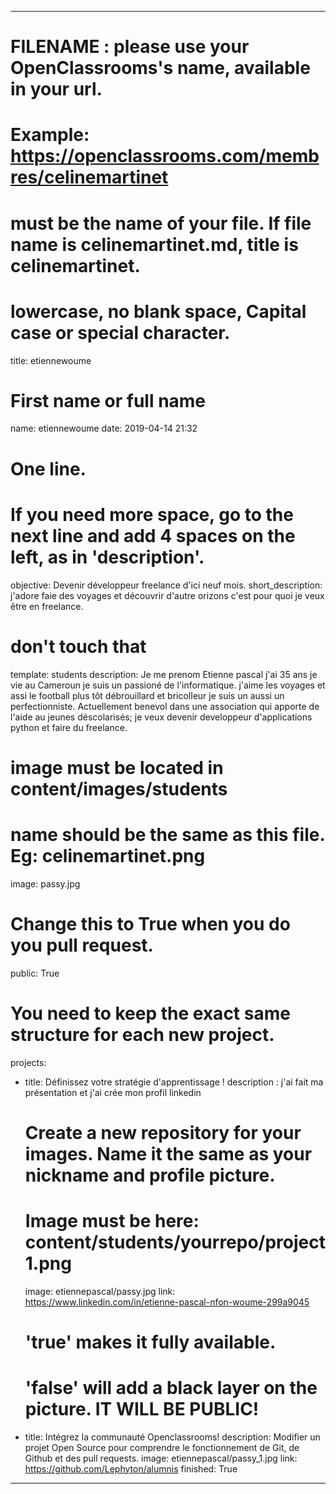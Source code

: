 ---

# FILENAME : please use your OpenClassrooms's name, available in your url.
# Example: https://openclassrooms.com/membres/celinemartinet
# must be the name of your file. If file name is celinemartinet.md, title is celinemartinet.
# lowercase, no blank space, Capital case or special character.
title: etiennewoume

# First name or full name
name: etiennewoume
date: 2019-04-14 21:32

# One line.
# If you need more space, go to the next line and add 4 spaces on the left, as in 'description'.
objective: Devenir développeur freelance d'ici neuf mois.
short_description: j'adore faie des voyages et découvrir d'autre orizons c'est pour quoi je veux être en freelance.

# don't touch that
template: students
description:
    Je me prenom Etienne pascal j'ai 35 ans je vie au Cameroun je suis un passioné de l'informatique. 
    j'aime les voyages et assi le football plus tôt débrouillard et bricolleur je suis un aussi un perfectionniste.
    Actuellement benevol dans une association qui apporte de l'aide au jeunes déscolarisés; je veux devenir developpeur d'applications
    python et faire du freelance.
    
# image must be located in content/images/students
# name should be the same as this file. Eg: celinemartinet.png
image: passy.jpg

# Change this to True when you do you pull request.
public: True

# You need to keep the exact same structure for each new project.
projects:
  - title: Définissez votre stratégie d'apprentissage !
    description : j'ai fait ma présentation et j'ai crée mon profil linkedin
    # Create a new repository for your images. Name it the same as your nickname and profile picture.
    # Image must be here: content/students/yourrepo/project1.png
    image: etiennepascal/passy.jpg
    link: https://www.linkedin.com/in/etienne-pascal-nfon-woume-299a9045
    # 'true' makes it fully available.
    # 'false' will add a black layer on the picture. IT WILL BE PUBLIC!
  - title: Intégrez la communauté Openclassrooms!
    description: Modifier un projet Open Source pour comprendre le fonctionnement de Git, de Github et des pull requests. 
    image: etiennepascal/passy_1.jpg
    link: https://github.com/Lephyton/alumnis
    finished: True
  
---